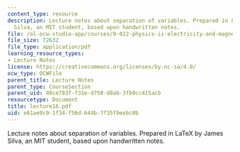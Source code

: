 ```yaml
---
content_type: resource
description: Lecture notes about separation of variables. Prepared in LaTeX by James
  Silva, an MIT student, based upon handwritten notes.
file: /ol-ocw-studio-app/courses/8-022-physics-ii-electricity-and-magnetism-fall-2006/e61ae9c91f34f56d644b7f35f9eebc0b_lecture16.pdf
file_size: 72632
file_type: application/pdf
learning_resource_types:
- Lecture Notes
license: https://creativecommons.org/licenses/by-nc-sa/4.0/
ocw_type: OCWFile
parent_title: Lecture Notes
parent_type: CourseSection
parent_uid: 40ce783f-f31e-d750-d8ab-3fb0cc415acb
resourcetype: Document
title: lecture16.pdf
uid: e61ae9c9-1f34-f56d-644b-7f35f9eebc0b
---
```

Lecture notes about separation of variables. Prepared in LaTeX by James Silva, an MIT student, based upon handwritten notes.